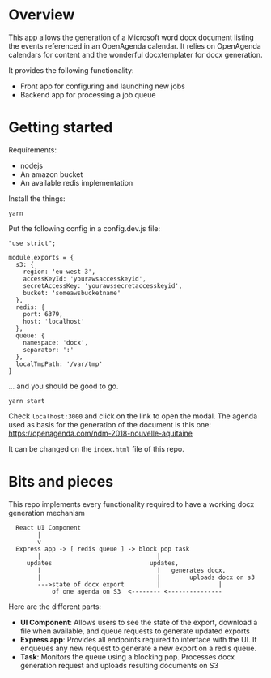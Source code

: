 # Overview

This app allows the generation of a Microsoft word docx document listing the events referenced in an OpenAgenda calendar. It relies on OpenAgenda calendars for content and the wonderful docxtemplater for docx generation.

It provides the following functionality:

 * Front app for configuring and launching new jobs
 * Backend app for processing a job queue

# Getting started

Requirements:

 * nodejs
 * An amazon bucket
 * An available redis implementation

Install the things:

    yarn

Put the following config in a config.dev.js file:

    "use strict";

    module.exports = {
      s3: {
        region: 'eu-west-3',
        accessKeyId: 'yourawsaccesskeyid',
        secretAccessKey: 'yourawssecretaccesskeyid',
        bucket: 'someawsbucketname'
      },
      redis: {
        port: 6379,
        host: 'localhost'
      },
      queue: {
        namespace: 'docx',
        separator: ':'
      },
      localTmpPath: '/var/tmp'
    }

... and you should be good to go.

    yarn start

Check `localhost:3000` and click on the link to open the modal. The agenda used as basis for the generation of the document is this one: https://openagenda.com/ndm-2018-nouvelle-aquitaine

It can be changed on the `index.html` file of this repo.


# Bits and pieces

This repo implements every functionality required to have a working docx generation mechanism

      React UI Component
            |
            v
      Express app -> [ redis queue ] -> block pop task
            |                                |
         updates                           updates,  
            |                                |   generates docx,
            |                                |        uploads docx on s3
            --->state of docx export         |                |
                of one agenda on S3  <-------- <---------------

Here are the different parts:

 * **UI Component**: Allows users to see the state of the export, download a file when available, and queue requests to generate updated exports
 * **Express app**: Provides all endpoints required to interface with the UI. It enqueues any new request to generate a new export on a redis queue.
 * **Task**: Monitors the queue using a blocking pop. Processes docx generation request and uploads resulting documents on S3